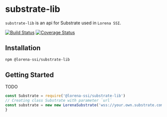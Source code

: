 # substrate-lib

`substrate-lib` is an api for Substrate used in `Lorena SSI`.

[![Build Status](https://travis-ci.com/lorena-ssi/substrate-lib.svg?branch=master)](https://travis-ci.com/lorena-ssi/substrate-lib)
[![Coverage Status](https://coveralls.io/repos/github/lorena-ssi/substrate-lib/badge.svg?branch=master)](https://coveralls.io/github/lorena-ssi/substrate-lib?branch=master)

## Installation

```bash
npm @lorena-ssi/substrate-lib
```

## Getting Started

TODO

```javascript
const Substrate = require('@lorena-ssi/substrate-lib')
// Creating class Substrate with parameter `url`
const substrate = new new LorenaSubstrate('wss://your.own.substrate.com/')
}
```
